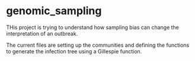 # genomic_sampling

THis project is trying to understand how sampling bias can change the interpretation of an outbreak.

The current files are setting up the communities and defining the functions to generate the infection tree using a Gillespie function.
